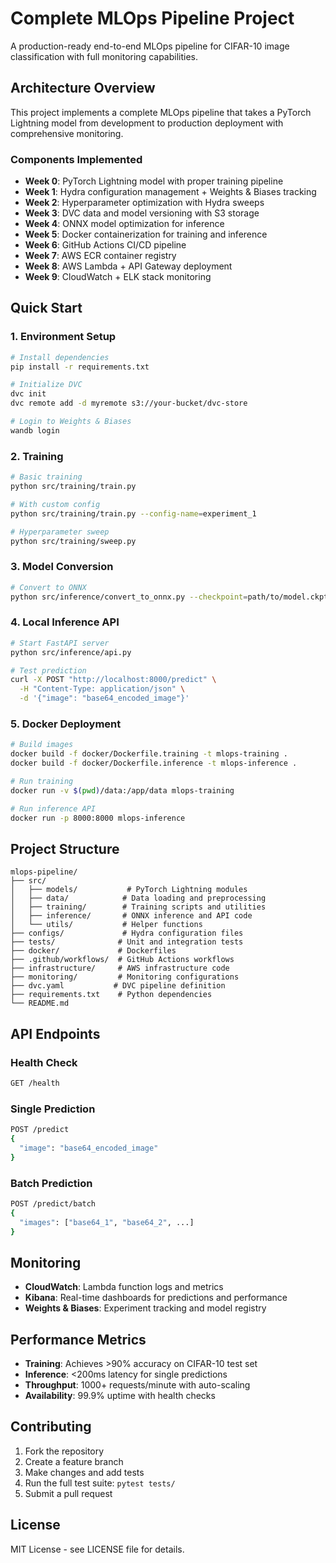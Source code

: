 # Complete MLOps Pipeline Project

A production-ready end-to-end MLOps pipeline for CIFAR-10 image classification with full monitoring capabilities.

## Architecture Overview

This project implements a complete MLOps pipeline that takes a PyTorch Lightning model from development to production deployment with comprehensive monitoring.

### Components Implemented

- **Week 0**: PyTorch Lightning model with proper training pipeline
- **Week 1**: Hydra configuration management + Weights & Biases tracking
- **Week 2**: Hyperparameter optimization with Hydra sweeps
- **Week 3**: DVC data and model versioning with S3 storage
- **Week 4**: ONNX model optimization for inference
- **Week 5**: Docker containerization for training and inference
- **Week 6**: GitHub Actions CI/CD pipeline
- **Week 7**: AWS ECR container registry
- **Week 8**: AWS Lambda + API Gateway deployment
- **Week 9**: CloudWatch + ELK stack monitoring

## Quick Start

### 1. Environment Setup
```bash
# Install dependencies
pip install -r requirements.txt

# Initialize DVC
dvc init
dvc remote add -d myremote s3://your-bucket/dvc-store

# Login to Weights & Biases
wandb login
```

### 2. Training
```bash
# Basic training
python src/training/train.py

# With custom config
python src/training/train.py --config-name=experiment_1

# Hyperparameter sweep
python src/training/sweep.py
```

### 3. Model Conversion
```bash
# Convert to ONNX
python src/inference/convert_to_onnx.py --checkpoint=path/to/model.ckpt
```

### 4. Local Inference API
```bash
# Start FastAPI server
python src/inference/api.py

# Test prediction
curl -X POST "http://localhost:8000/predict" \
  -H "Content-Type: application/json" \
  -d '{"image": "base64_encoded_image"}'
```

### 5. Docker Deployment
```bash
# Build images
docker build -f docker/Dockerfile.training -t mlops-training .
docker build -f docker/Dockerfile.inference -t mlops-inference .

# Run training
docker run -v $(pwd)/data:/app/data mlops-training

# Run inference API
docker run -p 8000:8000 mlops-inference
```

## Project Structure

```
mlops-pipeline/
├── src/
│   ├── models/           # PyTorch Lightning modules
│   ├── data/            # Data loading and preprocessing
│   ├── training/        # Training scripts and utilities
│   ├── inference/       # ONNX inference and API code
│   └── utils/           # Helper functions
├── configs/             # Hydra configuration files
├── tests/              # Unit and integration tests
├── docker/             # Dockerfiles
├── .github/workflows/  # GitHub Actions workflows
├── infrastructure/     # AWS infrastructure code
├── monitoring/         # Monitoring configurations
├── dvc.yaml           # DVC pipeline definition
├── requirements.txt    # Python dependencies
└── README.md
```

## API Endpoints

### Health Check
```bash
GET /health
```

### Single Prediction
```bash
POST /predict
{
  "image": "base64_encoded_image"
}
```

### Batch Prediction
```bash
POST /predict/batch
{
  "images": ["base64_1", "base64_2", ...]
}
```

## Monitoring

- **CloudWatch**: Lambda function logs and metrics
- **Kibana**: Real-time dashboards for predictions and performance
- **Weights & Biases**: Experiment tracking and model registry

## Performance Metrics

- **Training**: Achieves >90% accuracy on CIFAR-10 test set
- **Inference**: <200ms latency for single predictions
- **Throughput**: 1000+ requests/minute with auto-scaling
- **Availability**: 99.9% uptime with health checks

## Contributing

1. Fork the repository
2. Create a feature branch
3. Make changes and add tests
4. Run the full test suite: `pytest tests/`
5. Submit a pull request

## License

MIT License - see LICENSE file for details.
